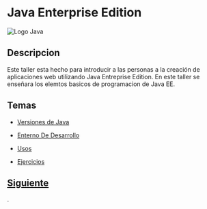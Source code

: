 
# Java Enterprise Edition

![Logo Java](https://sdtimes.com/wp-content/uploads/2017/08/javaee1.png)

## Descripcion

Este taller esta hecho para introducir a las personas a la creación de aplicaciones web utilizando Java Entreprise Edition.
En este taller se enseñara los elemtos basicos de programacion de Java EE.

## Temas
* [Versiones de Java](/EjemploGit/JAVAEE/page2.md)

* [Enterno De Desarrollo](/EjemploGit/JAVAEE/page3.md)

* [Usos](/EjemploGit/JAVAEE/page4.md)

* [Ejercicios](/EjemploGit/JAVAEE/page4.md)

## [Siguiente](page2.md)

.
